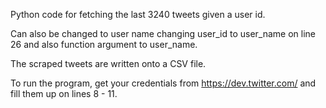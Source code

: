 Python code for fetching the last 3240 tweets given a user id. 

Can also be changed to user name changing user_id to user_name on line 26 and also function argument to user_name.

The scraped tweets are written onto a CSV file.

To run the program, get your credentials from https://dev.twitter.com/ and fill them up on lines 8 - 11.
